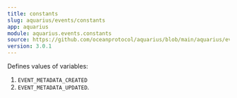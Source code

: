 ```yaml
---
title: constants
slug: aquarius/events/constants
app: aquarius
module: aquarius.events.constants
source: https://github.com/oceanprotocol/aquarius/blob/main/aquarius/events/constants.py
version: 3.0.1
---
```

Defines values of variables:
1. `EVENT_METADATA_CREATED`
2. `EVENT_METADATA_UPDATED`.

